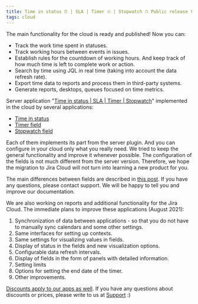 ```yaml
---
title: Time in status ⏰ | SLA | Timer ⏲ | Stopwatch ⏱ Public release for Jira Cloud
tags: cloud
---
```


The main functionality for the cloud is ready and published!
Now you can:
* Track the work time spent in statuses.
* Track working hours between events in issues.
* Establish rules for the countdown of working hours. And keep track of how much time is left to complete work or action.
* Search by time using JQL in real time (taking into account the data refresh rate).
* Export time data to reports and process them in third-party systems.
* Generate reports, desktops, queues focused on time metrics.


Server application "[Time in status | SLA | Timer | Stopwatch](https://marketplace.atlassian.com/apps/1220908/time-in-status-sla-timer-stopwatch?hosting=server&tab=overview)" implemented in the cloud by several applications:
* [Time in status](https://marketplace.atlassian.com/apps/1220908/time-in-status-sla-timer-stopwatch?hosting=cloud&tab=overview)
* [Timer field](https://marketplace.atlassian.com/apps/1225684/timer-field?tab=overview&hosting=cloud)
* [Stopwatch field](https://marketplace.atlassian.com/apps/1225685/stopwatch-field?tab=overview&hosting=cloud)

Each of them implements its part from the server plugin. And you can configure in your cloud only what you really need.
We tried to keep the general functionality and improve it whenever possible. The configuration of the fields is not much different from the server version. Therefore, we hope the migration to Jira Cloud will not turn into learning a new product for you.

The main differences between fields are described in [this post](https://jibrok.com/docs/time-in-status/about-fields/). If you have any questions, please contact support. We will be happy to tell you and improve our documentation. 

We are also working on reports and additional functionality for the Jira Cloud.
The immediate plans to improve these applications (August 2021):
1. Synchronization of data between applications - so that you do not have to manually sync calendars and some other settings.
2. Same interfaces for setting up contexts.
3. Same settings for visualizing values in fields.
4. Display of status in the fields and new visualization options.
5. Configurable data refresh intervals.
6. Display of fields in the form of panels with detailed information.
7. Setting limits
8. Options for setting the end date of the timer.
9. Other improvements.

[Discounts apply to our apps as well](https://developer.atlassian.com/platform/marketplace/app-discount-programs/). If you have any questions about discounts or prices, please write to us at [Support](https://jibrok.atlassian.net/servicedesk/customer/portals) :)




